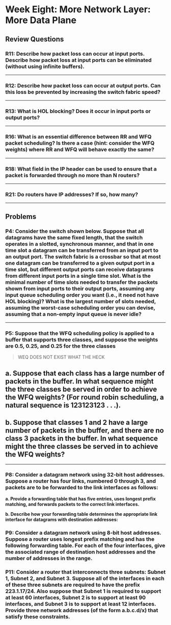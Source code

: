 # Week Eight: More Network Layer: More Data Plane

## Review Questions

### R11: Describe how packet loss can occur at input ports. Describe how packet loss at input ports can be eliminated (without using infinite buffers).

***

### R12: Describe how packet loss can occur at output ports. Can this loss be prevented by increasing the switch fabric speed?

***

### R13: What is HOL blocking? Does it occur in input ports or output ports?

***

### R16: What is an essential difference between RR and WFQ packet scheduling? Is there a case (hint: consider the WFQ weights) where RR and WFQ will behave exactly the same?

***

### R18: What field in the IP header can be used to ensure that a packet is forwarded through no more than N routers?

***

### R21: Do routers have IP addresses? If so, how many?

***

## Problems

### P4: Consider the switch shown below. Suppose that all datagrams have the same fixed length, that the switch operates in a slotted, synchronous manner, and that in one time slot a datagram can be transferred from an input port to an output port. The switch fabric is a crossbar so that at most one datagram can be transferred to a given output port in a time slot, but different output ports can receive datagrams from different input ports in a single time slot. What is the minimal number of time slots needed to transfer the packets shown from input ports to their output ports, assuming any input queue scheduling order you want (i.e., it need not have HOL blocking)? What is the largest number of slots needed, assuming the worst-case scheduling order you can devise, assuming that a non-empty input queue is never idle?

***

### P5: Suppose that the WFQ scheduling policy is applied to a buffer that supports three classes, and suppose the weights are 0.5, 0.25, and 0.25 for the three classes
> WEQ DOES NOT EXIST WHAT THE HECK

**a. Suppose that each class has a large number of packets in the buffer. In what sequence might the three classes be served in order to achieve the WFQ weights? (For round robin scheduling, a natural sequence is 123123123 . . .).**  
- 

**b. Suppose that classes 1 and 2 have a large number of packets in the buffer, and there are no class 3 packets in the buffer. In what sequence might the three classes be served in to achieve the WFQ weights?**  
-


***

### P8: Consider a datagram network using 32-bit host addresses. Suppose a router has four links, numbered 0 through 3, and packets are to be forwarded to the link interfaces as follows:

**a. Provide a forwarding table that has five entries, uses longest prefix matching, and forwards packets to the correct link interfaces.**  

**b. Describe how your forwarding table determines the appropriate link interface for datagrams with destination addresses:**  

### P9: Consider a datagram network using 8-bit host addresses. Suppose a router uses longest prefix matching and has the following forwarding table. For each of the four interfaces, give the associated range of destination host addresses and the number of addresses in the range.

### P11: Consider a router that interconnects three subnets: Subnet 1, Subnet 2, and Subnet 3. Suppose all of the interfaces in each of these three subnets are required to have the prefix 223.1.17/24. Also suppose that Subnet 1 is required to support at least 60 interfaces, Subnet 2 is to support at least 90 interfaces, and Subnet 3 is to support at least 12 interfaces. Provide three network addresses (of the form a.b.c.d/x) that satisfy these constraints.